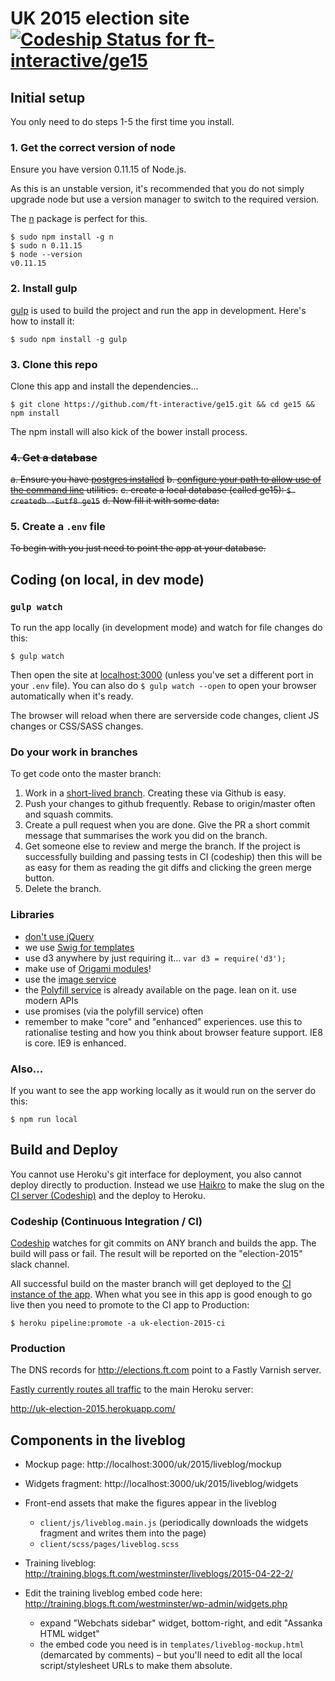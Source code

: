 # UK 2015 election site [![Codeship Status for ft-interactive/ge15](https://codeship.com/projects/ccdfeaa0-b78b-0132-419f-769425029524/status)](https://codeship.com/projects/71281)

## Initial setup

You only need to do steps 1-5 the first time you install.

### 1. Get the correct version of node

Ensure you have version 0.11.15 of Node.js.

As this is an unstable version, it's recommended that you do not simply upgrade node but use a version manager to switch to the required version.

The [n](https://github.com/tj/n) package is perfect for this.

```shell
$ sudo npm install -g n
$ sudo n 0.11.15
$ node --version
v0.11.15
```

### 2. Install gulp

[gulp](https://github.com/gulpjs/gulp/blob/master/docs/getting-started.md) is used to build the project and run the app in development. Here's how to install it:

```shell
$ sudo npm install -g gulp
```

### 3. Clone this repo

Clone this app and install the dependencies...

```shell
$ git clone https://github.com/ft-interactive/ge15.git && cd ge15 && npm install
```

The npm install will also kick of the bower install process.

### ~~4. Get a database~~

~~a. Ensure you have [postgres installed](http://postgresapp.com/)~~
~~b. [configure your path to allow use of the command line](http://postgresapp.com/documentation/cli-tools.html) utilities.~~
~~c. create a local database (called ge15): `$ createdb -Eutf8 ge15`~~
~~d. Now fill it with some data:~~

### 5. Create a `.env` file

~~To begin with you just need to point the app at your database.~~


## Coding (on local, in dev mode)

### `gulp watch`

To run the app locally (in development mode) and watch for file changes do this:

```shell
$ gulp watch
```

Then open the site at [localhost:3000](http://localhost:3000/) (unless you've set a different port in your `.env` file). You can also do `$ gulp watch --open` to open your browser automatically when it's ready.

The browser will reload when there are serverside code changes, client JS changes or CSS/SASS changes.

### Do your work in branches

To get code onto the master branch:

1. Work in a [short-lived branch](https://guides.github.com/introduction/flow/). Creating these via Github is easy.
2. Push your changes to github frequently. Rebase to origin/master often and squash commits.
3. Create a pull request when you are done. Give the PR a short commit message that summarises the work you did on the branch.
4. Get someone else to review and merge the branch. If the project is successfully building and passing tests in CI (codeship) then this will be as easy for them as reading the git diffs and clicking the green merge button.
5. Delete the branch.

### Libraries

* [don't use jQuery](http://origami.ft.com/docs/3rd-party-a-list/#why-not-jquery)
* we use [Swig for templates](http://paularmstrong.github.io/swig/)
* use d3 anywhere by just requiring it... `var d3 = require('d3');`
* make use of [Origami modules](http://registry.origami.ft.com/components)!
* use the [image service](http://image.webservices.ft.com/v1/)
* the [Polyfill service](http://polyfill.webservices.ft.com/v1/docs/features/) is already available on the page. lean on it. use modern APIs
* use promises (via the polyfill service) often
* remember to make "core" and "enhanced" experiences. use this to rationalise testing and how you think about browser feature support. IE8 is core. IE9 is enhanced.


### Also...

If you want to see the app working locally as it would run on the server do this:

```shell
$ npm run local
```

## Build and Deploy

You cannot use Heroku's git interface for deployment, you also cannot deploy directly to production. Instead we use [Haikro](https://github.com/matthew-andrews/haikro) to make the slug on the [CI server (Codeship)](https://codeship.com/projects/71281) and the deploy to Heroku.

### Codeship (Continuous Integration / CI)

[Codeship](https://codeship.com/projects/71281) watches for git commits on ANY branch and builds the app. The build will pass or fail. The result will be reported on the "election-2015" slack channel.

All successful build on the master branch will get deployed to the [CI instance of the app](http://uk-election-2015-ci.herokuapp.com/). When what you see in this app is good enough to go live then you need to promote to the CI app to Production:

```shell
$ heroku pipeline:promote -a uk-election-2015-ci
```

### Production

The DNS records for http://elections.ft.com point to a Fastly Varnish server.

[Fastly currently routes all traffic](https://app.fastly.com/#configure/service/656lsqYifRuigSP96daQvp) to the main Heroku server:

http://uk-election-2015.herokuapp.com/


## Components in the liveblog

- Mockup page: http://localhost:3000/uk/2015/liveblog/mockup
- Widgets fragment: http://localhost:3000/uk/2015/liveblog/widgets
- Front-end assets that make the figures appear in the liveblog
  - `client/js/liveblog.main.js` (periodically downloads the widgets fragment and writes them into the page)
  - `client/scss/pages/liveblog.scss`

- Training liveblog: http://training.blogs.ft.com/westminster/liveblogs/2015-04-22-2/
- Edit the training liveblog embed code here: http://training.blogs.ft.com/westminster/wp-admin/widgets.php
  - expand "Webchats sidebar" widget, bottom-right, and edit "Assanka HTML widget"
  - the embed code you need is in `templates/liveblog-mockup.html` (demarcated by comments) – but you'll need to edit all the local script/stylesheet URLs to make them absolute.
